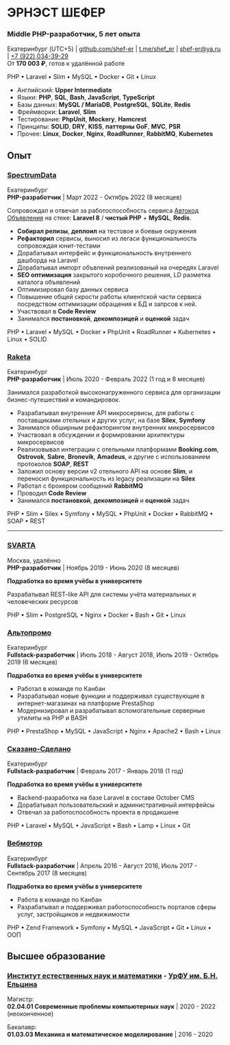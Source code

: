 # ЭРНЭСТ ШЕФЕР

### Middle PHP-разработчик, 5 лет опыта

Екатеринбург (UTC+5) | [github.com/shef-er](https://github.com/shef-er) | [t.me/shef_er](https://t.me/shef_er) | [shef-er@ya.ru](mailto:shef-er@ya.ru) | [+7 (922) 034-39-29](tel:+79220343929)  
От **170 003 ₽**, готов к удалённой работе

PHP • Laravel • Slim • MySQL • Docker • Git • Linux

- Английский: **Upper Intermediate**
- Языки: **PHP**, **SQL**, **Bash**, **JavaScript**, **TypeScript**
- Базы данных: **MySQL / MariaDB**, **PostgreSQL**, **SQLite**, **Redis**
- Фреймворки: **Laravel**, **Slim** 
- Тестирование: **PhpUnit**, **Mockery**, **Hamcrest**
- Принципы: **SOLID**, **DRY**, **KISS**, **паттерны GoF**, **MVC**, **PSR**
- Прочее: **Linux**, **Docker**, **Nginx**, **RoadRunner**, **RabbitMQ**, **Kubernetes**

## Опыт

### [SpectrumData](https://spectrumdata.ru/)

Екатеринбург  
**PHP-разработчик** | Март 2022 - Октябрь 2022 (8 месяцев)

Сопровождал и отвечал за работоспособность сервиса [Автокод Объявления](https://cars.avtocod.ru/) на стеке: **Laravel 8** / **чистый PHP** + **MySQL**, **Redis**.

- **Собирал релизы**, **деплоил** на тестовое и боевые окружения
- **Рефакторил** сервисы, выносил из легаси функциональность сопровождая юнит-тестами
- Дорабатывал интерфейс и функциональность внутреннего дашборда на Laravel
- Дорабатывал импорт объвлений реализованый на очередях Laravel
- **SEO оптимизация** закрытого коробочного решения, LD разметка каталога объявлений
- Оптимизировал базу данных сервиса
- Повышение общей скрости работы клиентской части сервиса посредством оптимизации обращения к БД и запрсов к ней. 
- Участвовал в **Code Review**
- Занимался **постановкой**, **декомпозицей** и **оценкой** задач

PHP • Laravel • MySQL • Docker • PhpUnit • RoadRunner • Kubernetes • Linux • SOLID

### [Raketa](https://raketa.travel/)

Екатеринбург  
**PHP-разработчик** | Июль 2020 - Февраль 2022 (1 год и 8 месяцев)

Занимался разработкой высоконагруженного сервиса для организации бизнес-путешествий и командировок.

- Разрабатывал внутренние API микросервисы, для работы с поставщиками отельных и других услуг, на базе **Silex**, **Symfony**
- Занимался обширным рефакторингом внутренних микросервисов
- Участвовал в обсуждении и формировании архитектуры микросервисов
- Реализовывал интеграции с отельными платформами **Booking.com**, **Ostrovok**, **Sabre**, **Bronevik**, **Amadeus**, и другие c использованием протоколов **SOAP**, **REST**
- Заложил основу версии v2 отельного API на основе **Slim**, и переносил функциональность из legacy реализации на **Silex** 
- Работал с брокером сообщений **RabbitMQ**
- Проводил **Code Review**
- Занимался **постановкой**, **декомпозицей** и **оценкой** задач

PHP • Slim • Silex • Symfony • MySQL • PhpUnit • Docker • RabbitMQ • SOAP • REST

---

### [SVARTA](https://www.svarta-company.com/)

Москва, удалённо  
**PHP-разработчик** | Ноябрь 2019 - Июнь 2020 (8 месяцев)

**Подработка во время учёбы в университете**

Разрабатывал REST-like API для системы учёта материальных и человеческих ресурсов

PHP • Slim • PostgreSQL • Nginx • Docker • Bash • Git • Linux

### [Альтопромо](https://www.altopromo.com/)

Екатеринбург  
**Fullstack-разработчик** | Июль 2018 - Август 2018, Июль 2019 - Октябрь 2019 (6 месяцев)

**Подработка во время учёбы в университете**

- Работал в команде по Канбан
- Разрабатывал новые функции и поддерживал существующие в интернет-магазинах на платформе PrestaShop
- Модернизировал и разрабатывал вспомогательные серверные утилиты на PHP и BASH

PHP • PrestaShop • MySQL • JavaScript • Nginx • Apache2 • Bash • Linux

### [Сказано-Сделано](http://sdelano.pro/)

Екатеринбург  
**Fullstack-разработчик** | Февраль 2017 - Январь 2018 (1 год)

**Подработка во время учёбы в университете**

- Backend-разработка на базе Laravel в составе October CMS
- Дорабатывал пользовательский и административный интерфейсы
- Отвечал за работоспособность проекта в продакшене

PHP • Laravel • MySQL • JavaScript • Bash • Lamp • Linux • Git

### [Вебмотор](https://webmotor.ru/)

Екатеринбург  
**Fullstack-разработчик** | Апрель 2016 - Август 2016, Июль 2017 - Сентябрь 2017 (8 месяцев)

**Подработка во время учёбы в университете**

- Работа в команде по Канбан
- Разрабатывал и поддерживал работоспособность порталов сферы услуг, застройщиков и недвижимости

PHP • Zend Framework • Symfony • MySQL • JavaScript • Git • Linux • ООП

## Высшее образование

### [Институт естественных наук и математики](https://insma.urfu.ru/) - [УрФУ им. Б.Н. Ельцина](https://urfu.ru/)

Магистр:  
**02.04.01 Современные проблемы компьютерных наук** | 2020 - 2022 (неоконченное)  

Бакалавр:  
**01.03.03 Механика и математическое моделирование** | 2016 - 2020
